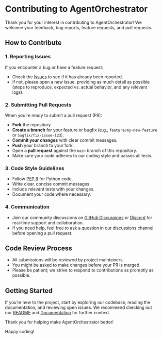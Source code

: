 # Contributing to AgentOrchestrator

Thank you for your interest in contributing to AgentOrchestrator! We welcome your feedback, bug reports, feature requests, and pull requests.

## How to Contribute

### 1. Reporting Issues

If you encounter a bug or have a feature request:
- Check the [Issues](https://github.com/panaversity/AgentOrchestrator/issues) to see if it has already been reported.
- If not, please open a new issue, providing as much detail as possible (steps to reproduce, expected vs. actual behavior, and any relevant logs).

### 2. Submitting Pull Requests

When you’re ready to submit a pull request (PR):
- **Fork** the repository.
- **Create a branch** for your feature or bugfix (e.g., `feature/my-new-feature` or `bugfix/fix-issue-123`).
- **Commit your changes** with clear commit messages.
- **Push** your branch to your fork.
- Open a **pull request** against the `main` branch of this repository.
- Make sure your code adheres to our coding style and passes all tests.

### 3. Code Style Guidelines

- Follow [PEP 8](https://www.python.org/dev/peps/pep-0008/) for Python code.
- Write clear, concise commit messages.
- Include relevant tests with your changes.
- Document your code where necessary.

### 4. Communication

- Join our community discussions on [GitHub Discussions](https://github.com/panaversity/AgentOrchestrator/discussions) or [Discord](link-to-discord) for real‑time support and collaboration.
- If you need help, feel free to ask a question in our discussions channel before opening a pull request.

## Code Review Process

- All submissions will be reviewed by project maintainers.
- You might be asked to make changes before your PR is merged.
- Please be patient; we strive to respond to contributions as promptly as possible.

## Getting Started

If you’re new to the project, start by exploring our codebase, reading the documentation, and reviewing open issues. We recommend checking out our [README](README.md) and [Documentation](link-to-docs) for further context.

Thank you for helping make AgentOrchestrator better!

Happy coding!
